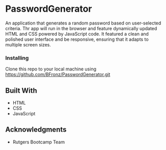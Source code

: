 # PasswordGenerator

An application that generates a random password based on user-selected criteria. Thr app will run in the browser and feature dynamically updated HTML and CSS powered by JavaScript code. It featured a clean and polished user interface and be responsive, ensuring that it adapts to multiple screen sizes.


### Installing
Clone this repo to your local machine using https://github.com/BFronz/PasswordGenerator.git
 


## Built With
* HTML
* CSS
* JavaScript


 
## Acknowledgments

* Rutgers Bootcamp Team
